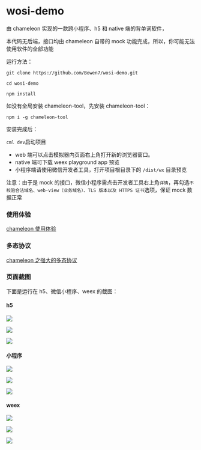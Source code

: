 # wosi-demo

由 chameleon 实现的一款跨小程序、h5 和 native 端的背单词软件，

本代码无后端，接口均由 chameleon 自带的 mock 功能完成，所以，你可能无法使用软件的全部功能

运行方法：

`git clone https://github.com/Bowen7/wosi-demo.git`

`cd wosi-demo`

`npm install`

如没有全局安装 chameleon-tool，先安装 chameleon-tool：

`npm i -g chameleon-tool`

安装完成后：

`cml dev`启动项目

-   web 端可以点击模拟器内页面右上角打开新的浏览器窗口。
-   native 端可下载 weex playground app 预览
-   小程序端请使用微信开发者工具，打开项目根目录下的 `/dist/wx` 目录预览

注意：由于是 mock 的接口，微信小程序需点击开发者工具右上角`详情`，再勾选`不校验合法域名、web-view（业务域名）、TLS 版本以及 HTTPS 证书`选项，保证 mock 数据正常

### 使用体验

[chameleon 使用体验](https://github.com/Bowen7/Blog/issues/2)

### 多态协议

[chameleon 之强大的多态协议](https://github.com/Bowen7/Blog/issues/3)

### 页面截图

下面是运行在 h5、微信小程序、weex 的截图：

#### h5

![](https://blog-mars.oss-cn-hangzhou.aliyuncs.com/assets/wosi_demo_web_1.png)

![](http://blog-mars.oss-cn-hangzhou.aliyuncs.com/assets/wosi_demo_web_2.png)

![](http://blog-mars.oss-cn-hangzhou.aliyuncs.com/assets/wosi_demo_web_3.png)

#### 小程序

![](http://blog-mars.oss-cn-hangzhou.aliyuncs.com/assets/wosi_demo_wx_1.png)

![](http://blog-mars.oss-cn-hangzhou.aliyuncs.com/assets/wosi_demo_wx_2.png)

![](http://blog-mars.oss-cn-hangzhou.aliyuncs.com/assets/wosi_demo_wx_3.png)

#### weex

![](http://blog-mars.oss-cn-hangzhou.aliyuncs.com/assets/wosi_demo_weex_1.png)

![](http://blog-mars.oss-cn-hangzhou.aliyuncs.com/assets/wosi_demo_weex_2.png)

![](http://blog-mars.oss-cn-hangzhou.aliyuncs.com/assets/wosi_demo_weex_3.png)
